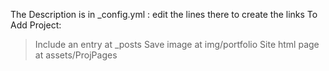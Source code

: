 The Description is in _config.yml : edit the lines there to create the links
To Add Project:

> Include an entry at _posts
> Save image at img/portfolio
> Site html page at assets/ProjPages